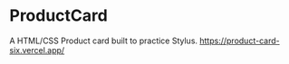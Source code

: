 # ProductCard
A HTML/CSS Product card built to practice Stylus. https://product-card-six.vercel.app/
